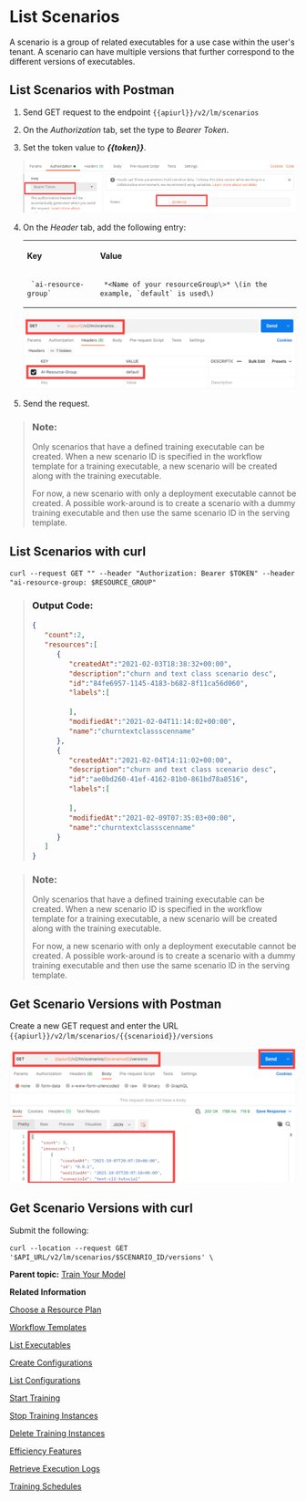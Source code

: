 <!-- loiodeedde5c7def40eab20d0e04edfee4b5 -->

# List Scenarios

A scenario is a group of related executables for a use case within the user's tenant. A scenario can have multiple versions that further correspond to the different versions of executables.



<a name="loiodeedde5c7def40eab20d0e04edfee4b5__section_wwg_g4s_vnb"/>

## List Scenarios with Postman

1.  Send GET request to the endpoint `{{apiurl}}/v2/lm/scenarios`

2.  On the *Authorization* tab, set the type to *Bearer Token*.

3.  Set the token value to ***\{\{token\}\}***.

     ![](images/Bearer_Token_d6813f2.png) 

4.  On the *Header* tab, add the following entry:


    <table>
    <tr>
    <th valign="top">

    Key


    
    </th>
    <th valign="top">

    Value


    
    </th>
    </tr>
    <tr>
    <td valign="top">
    
         `ai-resource-group` 


    
    </td>
    <td valign="top">
    
         *<Name of your resourceGroup\>* \(in the example, `default` is used\)


    
    </td>
    </tr>
    </table>
    
     ![](images/AI_Resource_Group_18b3b81.png) 

5.  Send the request.


> ### Note:  
> Only scenarios that have a defined training executable can be created. When a new scenario ID is specified in the workflow template for a training executable, a new scenario will be created along with the training executable.
> 
> For now, a new scenario with only a deployment executable cannot be created. A possible work-around is to create a scenario with a dummy training executable and then use the same scenario ID in the serving template.



<a name="loiodeedde5c7def40eab20d0e04edfee4b5__section_wwg_g4s_sce"/>

## List Scenarios with curl

```
curl --request GET "" --header "Authorization: Bearer $TOKEN" --header "ai-resource-group: $RESOURCE_GROUP"
```

> ### Output Code:  
> ```json
> {
>    "count":2,
>    "resources":[
>       {
>          "createdAt":"2021-02-03T18:38:32+00:00",
>          "description":"churn and text class scenario desc",
>          "id":"84fe6957-1145-4183-b682-8f11ca56d060",
>          "labels":[
>             
>          ],
>          "modifiedAt":"2021-02-04T11:14:02+00:00",
>          "name":"churntextclassscenname"
>       },
>       {
>          "createdAt":"2021-02-04T14:11:02+00:00",
>          "description":"churn and text class scenario desc",
>          "id":"ae0bd260-41ef-4162-81b0-861bd78a8516",
>          "labels":[
>             
>          ],
>          "modifiedAt":"2021-02-09T07:35:03+00:00",
>          "name":"churntextclassscenname"
>       }
>    ]
> } 
> ```

> ### Note:  
> Only scenarios that have a defined training executable can be created. When a new scenario ID is specified in the workflow template for a training executable, a new scenario will be created along with the training executable.
> 
> For now, a new scenario with only a deployment executable cannot be created. A possible work-around is to create a scenario with a dummy training executable and then use the same scenario ID in the serving template.



<a name="loiodeedde5c7def40eab20d0e04edfee4b5__section_ocj_lwp_brb"/>

## Get Scenario Versions with Postman

Create a new GET request and enter the URL `{{apiurl}}/v2/lm/scenarios/{{scenarioid}}/versions`

![](images/Get_Scenario_Versions_30552b8.png)



<a name="loiodeedde5c7def40eab20d0e04edfee4b5__section_tqz_5wp_brb"/>

## Get Scenario Versions with curl

Submit the following:

```
curl --location --request GET '$API_URL/v2/lm/scenarios/$SCENARIO_ID/versions' \
```

**Parent topic:** [Train Your Model](train-your-model-a9ceb06.md "You execute a training workflow to train your AI learning model.")

**Related Information**  


[Choose a Resource Plan](choose-a-resource-plan-57f4f19.md "You can configure SAP AI Core to use different infrastructure resources for different tasks, based on demand. SAP AI Core provides several preconfigured infrastructure bundles called “resource plans” for this purpose.")

[Workflow Templates](workflow-templates-83523ab.md "Here, you can find a minimal workflow example template, that can be adapted to meet the requirements of your workflow.")

[List Executables](list-executables-80895a4.md "")

[Create Configurations](create-configurations-884ae34.md "")

[List Configurations](list-configurations-8074b2a.md "")

[Start Training](start-training-54b44e4.md "")

[Stop Training Instances](stop-training-instances-3d85344.md "")

[Delete Training Instances](delete-training-instances-612ce17.md "")

[Efficiency Features](efficiency-features-4cb76f7.md "Discover features of the SAP AI Core runtime that improve efficiency and help manage resource consumption.")

[Retrieve Execution Logs](retrieve-execution-logs-fbc55d3.md "Information about API processing and metrics, are stored and accessed in the deployment and execution logs.")

[Training Schedules](training-schedules-2b702f8.md "")

